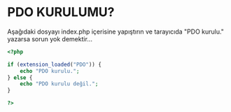 # PDO KURULUMU?

Aşağıdaki dosyayı index.php içerisine yapıştırın ve tarayıcıda "PDO kurulu." yazarsa sorun yok demektir...

```php
<?php

if (extension_loaded("PDO")) {
    echo "PDO kurulu.";
} else {
    echo "PDO kurulu değil.";
}

?>
```
